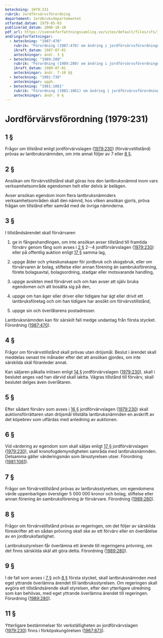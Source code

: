 ```yaml
---
beteckning: 1979:231
rubrik: Jordförvärvsförordning
departement: Jordbruksdepartementet
utfardad_datum: 1979-05-03
publicerad_datum: 2008-10-10
pdf_url: https://svenskforfattningssamling.se/sites/default/files/sfs/1979-05/SFS1979-231.pdf
andringsforfattningar:
  - beteckning: "1987:470"
    rubrik: "Förordning (1987:470) om ändring i jordförvärvsförordningen (1979:231)"
    ikraft_datum: 1987-07-01
    anteckningar: ändr. 3 §
  - beteckning: "1989:280"
    rubrik: "Förordning (1989:280) om ändring i jordförvärvsförordningen (1979:231)"
    ikraft_datum: 1989-07-01
    anteckningar: ändr. 7-10 §§
  - beteckning: "1991:736"
    anteckningar: upph.
  - beteckning: "1981:1061"
    rubrik: "Förordning (1981:1061) om ändring i jordförvärvsförordningen (1979:231)"
    anteckningar: ändr. 6 §
---
```


# Jordförvärvsförordning (1979:231)

## 1 §

Frågor om tillstånd enligt jordförvärvslagen ([1979:230](https://selex.se/eli/sfs/1979/230)) (förvärvstillstånd) prövas av lantbruksnämnden, om inte annat följer av 7 eller [8 §](#8).

## 2 §

Ansökan om förvärvstillstånd skall göras hos den lantbruksnämnd inom vars verksamhetsområde egendomen helt eller delvis är belägen.

Avser ansökan egendom inom flera lantbruksnämnders verksamhetsområden skall den nämnd, hos vilken ansökan gjorts, pröva frågan om tillstånd efter samråd med de övriga nämnderna.

## 3 §

I tillståndsärendet skall förvärvaren

1. ge in fångeshandlingen, om inte ansökan avser tillstånd till framtida förvärv genom fång som avses i [2 §](#2) 2--4 jordförvärvslagen ([1979:230](https://selex.se/eli/sfs/1979/230)) eller på offentlig auktion enligt [17 §](#17) samma lag,

2. uppge ålder och yrkeskunskaper för jordbruk och skogsbruk, eller om förvärvaren är bolag, stiftelse eller annan förening än sambruksförening, förete bolagsavtal, bolagsordning, stadgar eller motsvarande handling,

3. uppge avsikten med förvärvet och om han avser att själv bruka egendomen och att bosätta sig på den,

4. uppge om han äger eller driver eller tidigare har ägt eller drivit ett lantbruksföretag och om han tidigare har ansökt om förvärvstillstånd,

5. uppge sin och överlåtarens postadresser.

Lantbruksnämnden kan för särskilt fall medge undantag från första stycket. Förordning ([1987:470](https://selex.se/eli/sfs/1987/470)).

## 4 §

Frågor om förvärvstillstånd skall prövas utan dröjsmål. Beslut i ärendet skall meddelas senast tre månader efter det att ansökan gjordes, om inte särskilda skäl föranleder annat.

Kan säljaren påkalla inlösen enligt [14 §](#14) jordförvärvslagen ([1979:230](https://selex.se/eli/sfs/1979/230)), skall i beslutet anges vad han därvid skall iaktta. Vägras tillstånd till förvärv, skall beslutet delges även överlåtaren.

## 5 §

Efter sådant förvärv som avses i [16 §](#16) jordförvärvslagen ([1979:230](https://selex.se/eli/sfs/1979/230)) skall auktionsförrättaren utan dröjsmål tillställa lantbruksnämnden en avskrift av det köpebrev som utfärdas med anledning av auktionen.

## 6 §

Vid värdering av egendom som skall säljas enligt [17 §](#17) jordförvärvslagen ([1979:230](https://selex.se/eli/sfs/1979/230)), skall kronofogdemyndigheten samråda med lantbruksnämnden. Detsamma gäller värderingsmän som länsstyrelsen utser. Förordning ([1981:1061](https://selex.se/eli/sfs/1981/1061)).

## 7 §

Frågor om förvärvstillstånd prövas av lantbruksstyrelsen, om egendomens värde uppenbarligen överstiger 5 000 000 kronor och bolag, stiftelse eller annan förening än sambruksförening är förvärvare. Förordning ([1989:280](https://selex.se/eli/sfs/1989/280)).

## 8 §

Frågor om förvärvstillstånd prövas av regeringen, om det följer av särskilda föreskrifter att en sådan prövning skall ske av ett förvärv eller en överlåtelse av en jordbruksfastighet.

Lantbruksstyrelsen får överlämna ett ärende till regeringens prövning, om det finns särskilda skäl att göra detta. Förordning ([1989:280](https://selex.se/eli/sfs/1989/280)).

## 9 §

I de fall som avses i [7 §](#7) och [8 §](#8) första stycket, skall lantbruksnämnden med eget yttrande överlämna ärendet till lantbruksstyrelsen. Om regeringen skall avgöra ett tillståndsärende skall styrelsen, efter den ytterligare utredning som kan behövas, med eget yttrande överlämna ärendet till regeringen. Förordning ([1989:280](https://selex.se/eli/sfs/1989/280)).

## 11 §

Ytterligare bestämmelser för verkställigheten av jordförvärvslagen ([1979:230](https://selex.se/eli/sfs/1979/230)) finns i förköpskungörelsen ([1967:873](https://selex.se/eli/sfs/1967/873)).